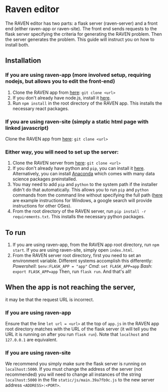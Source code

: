 # Raven editor
The RAVEN editor has two parts: a flask server (raven-server) and a front end (either raven-app or raven-site). The front end sends requests to the flask server specifying the criteria for generating the RAVEN problem. Then the server generates the problem. This guide will instruct you on how to install both.

## Installation
### If you are using raven-app (more involved setup, requiring nodejs, but allows you to edit the front-end)
1. Clone the RAVEN app from [here](https://github.com/victorvikram/raven-app): `git clone <url>`
2. If you don't already have node.js, install it [here](https://nodejs.org/en/).
3. Run `npm install` in the root directory of the RAVEN app. This installs the necessary react packages.

### If you are using raven-site (simply a static html page with linked javascript)
Clone the RAVEN app from [here](https://github.com/victorvikram/raven-site): `git clone <url>`


### Either way, you will need to set up the server:
1. Clone the RAVEN server from [here](https://github.com/victorvikram/raven-server): `git clone <url>`
2. If you don't already have python and `pip`, you can install it [here](https://www.python.org/). Alternatively, you can install [Anaconda](http://anaconda.com/) which comes with many data science packages preinstalled. 
3. You may need to add `pip` and `python` to the system path if the installer didn't do that automatically. This allows you to run `pip` and `python` commands from the command line without specifying the full path ([here](https://datatofish.com/add-python-to-windows-path/) are example instructions for Windows, a google search will provide instructions for other OSes).
4. From the root directory of the RAVEN server, run `pip install -r requirements.txt`. This installs the necessary python packages.

## To run
1. If you are using raven-app, from the RAVEN app root directory, run `npm start`. If you are using raven-site, simply open `index.html`.
2. From the RAVEN server root directory, first you need to set an environment variable. Different systems accomplish this differently:
*Powershell*: `$env:FLASK_APP = "app"`
*Cmd*: `set FLASK_APP=app`
*Bash*: `export FLASK_APP=app`
Then, run `flask run`.
And that's all!

## When the app is not reaching the server,
it may be that the request URL is incorrect.
### If you are using raven-app
Ensure that the line `let url = <url>` at the top of `app.js` in the RAVEN app root directory matches with the URL of the flask server (it will tell you the URL it is running on after you run `flask run`). Note that `localhost` and `127.0.0.1` are equivalent.

### If you are using raven-site
We recommend you simply make sure the flask server is running on `localhost:5000`. If you must change the address of the server (not recommended) you will need to change all instances of the string `localhost:5000` in the file `static/js/main.39a7fb9c.js` to the new server address `<ADDRESS>:<PORT>`.
